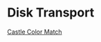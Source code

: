 # Disk Transport

[Castle Color Match](https://docs.google.com/document/d/1Zd19xNey6zigZVZ6sJ-i1PVEE2W9r9exG0bjv5WE-Cw)
